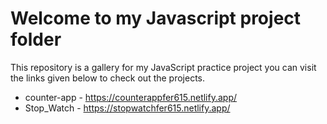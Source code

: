 # Welcome to my Javascript project folder

This repository is a gallery for my JavaScript practice project you can visit the links given below to check out the projects. 

* counter-app - https://counterappfer615.netlify.app/
* Stop_Watch - https://stopwatchfer615.netlify.app/

